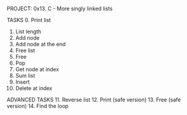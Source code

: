 PROJECT: 0x13. C - More singly linked lists

TASKS
 0. Print list
 1. List length
 2. Add node
 3. Add node at the end
 4. Free list
 5. Free
 6. Pop
 7. Get node at index
 8. Sum list
 9. Insert
 10. Delete at index

ADVANCED TASKS
 11. Reverse list
 12. Print (safe version)
 13. Free (safe version)
 14. Find the loop
